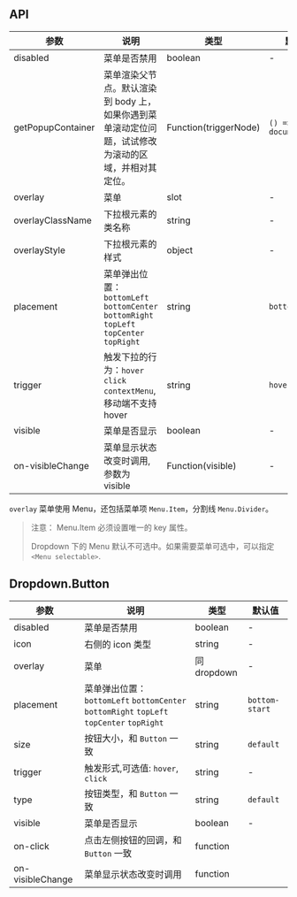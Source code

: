 ## API

| 参数 | 说明 | 类型 | 默认值 |
| --- | --- | --- | --- |
| disabled | 菜单是否禁用 | boolean | - |
| getPopupContainer| 菜单渲染父节点。默认渲染到 body 上，如果你遇到菜单滚动定位问题，试试修改为滚动的区域，并相对其定位。 | Function(triggerNode) | `() => document.body` |
| overlay | 菜单 | slot | - |
| overlayClassName | 下拉根元素的类名称 | string | - |
| overlayStyle | 下拉根元素的样式 | object | - |
| placement | 菜单弹出位置：`bottomLeft` `bottomCenter` `bottomRight` `topLeft` `topCenter` `topRight` | string | `bottomLeft` |
| trigger | 触发下拉的行为：`hover` `click` `contextMenu`, 移动端不支持 hover | string | `hover` |
| visible | 菜单是否显示 | boolean | - |
| on-visibleChange | 菜单显示状态改变时调用,参数为 visible | Function(visible) | - |

`overlay` 菜单使用 Menu，还包括菜单项 `Menu.Item`，分割线 `Menu.Divider`。

> 注意： Menu.Item 必须设置唯一的 key 属性。
>
> Dropdown 下的 Menu 默认不可选中。如果需要菜单可选中，可以指定 `<Menu selectable>`.

## Dropdown.Button

| 参数             | 说明                                                                                     | 类型       | 默认值         |
| ---              | ---                                                                                      | ---        | ---            |
| disabled         | 菜单是否禁用                                                                             | boolean    | -              |
| icon             | 右侧的 icon 类型                                                                         | string     | -              |
| overlay          | 菜单                                                                                     | 同dropdown | -              |
| placement        | 菜单弹出位置：`bottomLeft` `bottomCenter` `bottomRight` `topLeft` `topCenter` `topRight` | string     | `bottom-start` |
| size             | 按钮大小，和 `Button` 一致                                                               | string     | `default`      |
| trigger          | 触发形式,可选值: `hover`, `click`                                                        | string     | -              |
| type             | 按钮类型，和 `Button` 一致                                                               | string     | `default`      |
| visible          | 菜单是否显示                                                                             | boolean    | -              |
| on-click         | 点击左侧按钮的回调，和 `Button` 一致                                                     | function           |                |
| on-visibleChange | 菜单显示状态改变时调用                                                                   | function           |                |

